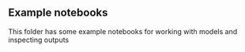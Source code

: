 ## Example notebooks

This folder has some example notebooks for working with models and inspecting outputs
